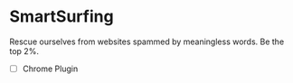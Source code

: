 # SmartSurfing
Rescue ourselves from websites spammed by meaningless words. Be the top 2%.

- [ ] Chrome Plugin
